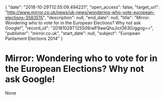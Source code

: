 {
  "date": "2018-10-29T12:55:09.494221", 
  "open_access": false, 
  "target_url": "http://www.mirror.co.uk/news/uk-news/wondering-who-vote-european-elections-3583515", 
  "description": null, 
  "end_date": null, 
  "title": "Mirror: Wondering who to vote for in the European Elections? Why not ask Google!", 
  "record_id": "20181029T125509/alF9awQhsJict363G/ggog==", 
  "publisher": "mirror.co.uk", 
  "start_date": null, 
  "subject": "European Parliament Elections 2014"
}

# Mirror: Wondering who to vote for in the European Elections? Why not ask Google!

None